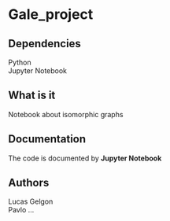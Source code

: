 # Gale_project

## Dependencies ##
Python <br>
Jupyter Notebook <br>

## What is it ##
Notebook about isomorphic graphs

## Documentation ##
The code is documented by **Jupyter Notebook**

## Authors ##
Lucas Gelgon <br>
Pavlo ... <br>

